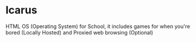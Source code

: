 # Icarus
HTML OS (Operating System) for School, it includes games for when you're bored (Locally Hosted) and Proxied web browsing (Optional)
